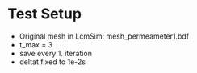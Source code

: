 # Test Setup
- Original mesh in LcmSim: mesh_permeameter1.bdf
- t_max = 3
- save every 1. iteration
- deltat fixed to 1e-2s